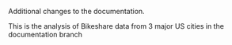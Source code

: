 Additional changes to the documentation.

This is the analysis of Bikeshare data from 3 major US cities in the documentation branch 
